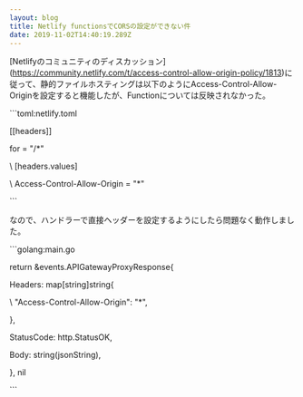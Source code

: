 ```yaml
---
layout: blog
title: Netlify functionsでCORSの設定ができない件
date: 2019-11-02T14:40:19.289Z
---
```

\[Netlifyのコミュニティのディスカッション](https://community.netlify.com/t/access-control-allow-origin-policy/1813)に従って、静的ファイルホスティングは以下のようにAccess-Control-Allow-Originを設定すると機能したが、Functionについては反映されなかった。

\`\``toml:netlify.toml

\[[headers]]

  for = "/*"

\    \[headers.values]

\    Access-Control-Allow-Origin = "*"

\`\``

なので、ハンドラーで直接ヘッダーを設定するようにしたら問題なく動作しました。

\`\``golang:main.go

return &events.APIGatewayProxyResponse{

  Headers: map\[string]string{

\    "Access-Control-Allow-Origin": "*",

  },

  StatusCode: http.StatusOK,

  Body:       string(jsonString),

}, nil

\`\``
